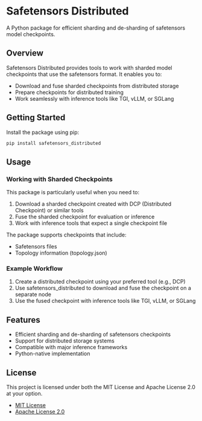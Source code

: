# Safetensors Distributed

A Python package for efficient sharding and de-sharding of safetensors model checkpoints.

## Overview

Safetensors Distributed provides tools to work with sharded model checkpoints that use the safetensors format. It enables you to:

- Download and fuse sharded checkpoints from distributed storage
- Prepare checkpoints for distributed training
- Work seamlessly with inference tools like TGI, vLLM, or SGLang

## Getting Started

Install the package using pip:

```bash
pip install safetensors_distributed
```

## Usage

### Working with Sharded Checkpoints

This package is particularly useful when you need to:

1. Download a sharded checkpoint created with DCP (Distributed Checkpoint) or similar tools
2. Fuse the sharded checkpoint for evaluation or inference
3. Work with inference tools that expect a single checkpoint file

The package supports checkpoints that include:
- Safetensors files
- Topology information (topology.json)

### Example Workflow

1. Create a distributed checkpoint using your preferred tool (e.g., DCP)
2. Use safetensors_distributed to download and fuse the checkpoint on a separate node
3. Use the fused checkpoint with inference tools like TGI, vLLM, or SGLang

## Features

- Efficient sharding and de-sharding of safetensors checkpoints
- Support for distributed storage systems
- Compatible with major inference frameworks
- Python-native implementation

## License

This project is licensed under both the MIT License and Apache License 2.0 at your option.

- [MIT License](LICENSE-MIT)
- [Apache License 2.0](LICENSE-APACHE)
